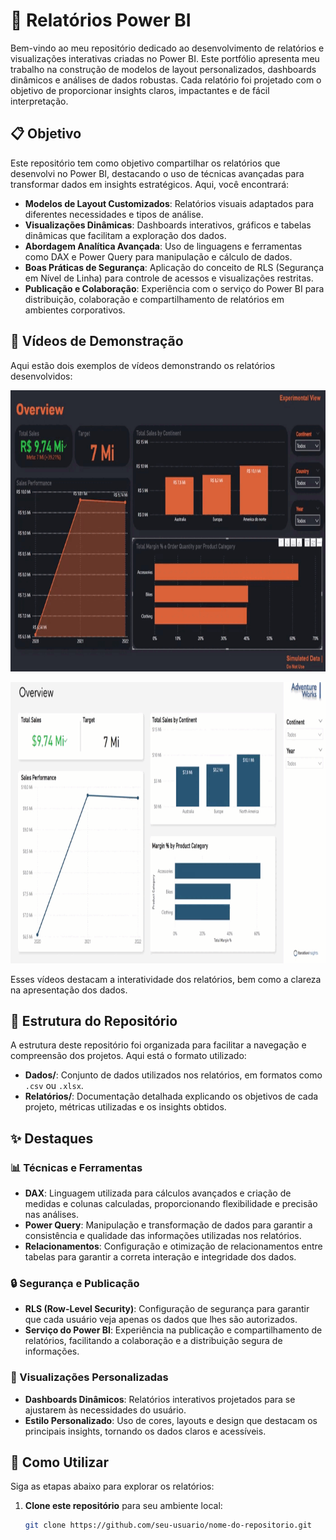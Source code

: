 # 🌟 Relatórios Power BI

Bem-vindo ao meu repositório dedicado ao desenvolvimento de relatórios e visualizações interativas criadas no Power BI. Este portfólio apresenta meu trabalho na construção de modelos de layout personalizados, dashboards dinâmicos e análises de dados robustas. Cada relatório foi projetado com o objetivo de proporcionar insights claros, impactantes e de fácil interpretação.

## 📋 Objetivo
Este repositório tem como objetivo compartilhar os relatórios que desenvolvi no Power BI, destacando o uso de técnicas avançadas para transformar dados em insights estratégicos. Aqui, você encontrará:
- **Modelos de Layout Customizados**: Relatórios visuais adaptados para diferentes necessidades e tipos de análise.
- **Visualizações Dinâmicas**: Dashboards interativos, gráficos e tabelas dinâmicas que facilitam a exploração dos dados.
- **Abordagem Analítica Avançada**: Uso de linguagens e ferramentas como DAX e Power Query para manipulação e cálculo de dados.
- **Boas Práticas de Segurança**: Aplicação do conceito de RLS (Segurança em Nível de Linha) para controle de acessos e visualizações restritas.
- **Publicação e Colaboração**: Experiência com o serviço do Power BI para distribuição, colaboração e compartilhamento de relatórios em ambientes corporativos.

## 🎥 Vídeos de Demonstração
Aqui estão dois exemplos de vídeos demonstrando os relatórios desenvolvidos:

<p align="center">
  <img src="src/gif/BlackOrage.gif" width="800px" height="450px">
</p>
<p align="center">
  <img src="src/gif/DarkBlueWhite.gif" width="800px" height="450px">
</p>

Esses vídeos destacam a interatividade dos relatórios, bem como a clareza na apresentação dos dados.

## 📁 Estrutura do Repositório
A estrutura deste repositório foi organizada para facilitar a navegação e compreensão dos projetos. Aqui está o formato utilizado:

- **Dados/**: Conjunto de dados utilizados nos relatórios, em formatos como `.csv` ou `.xlsx`.
- **Relatórios/**: Documentação detalhada explicando os objetivos de cada projeto, métricas utilizadas e os insights obtidos.

## ✨ Destaques
### 📊 Técnicas e Ferramentas
- **DAX**: Linguagem utilizada para cálculos avançados e criação de medidas e colunas calculadas, proporcionando flexibilidade e precisão nas análises.
- **Power Query**: Manipulação e transformação de dados para garantir a consistência e qualidade das informações utilizadas nos relatórios.
- **Relacionamentos**: Configuração e otimização de relacionamentos entre tabelas para garantir a correta interação e integridade dos dados.

### 🔒 Segurança e Publicação
- **RLS (Row-Level Security)**: Configuração de segurança para garantir que cada usuário veja apenas os dados que lhes são autorizados.
- **Serviço do Power BI**: Experiência na publicação e compartilhamento de relatórios, facilitando a colaboração e a distribuição segura de informações.

### 🌟 Visualizações Personalizadas
- **Dashboards Dinâmicos**: Relatórios interativos projetados para se ajustarem às necessidades do usuário.
- **Estilo Personalizado**: Uso de cores, layouts e design que destacam os principais insights, tornando os dados claros e acessíveis.

## 🚀 Como Utilizar
Siga as etapas abaixo para explorar os relatórios:

1. **Clone este repositório** para seu ambiente local:
   ```bash
   git clone https://github.com/seu-usuario/nome-do-repositorio.git
